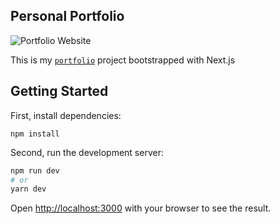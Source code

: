 ## Personal Portfolio

![Portfolio Website](https://i.ibb.co/TbJTHbk/3.png)

This is my [`portfolio`](https://ayeman-b-salauddin.vercel.app/) project bootstrapped with Next.js

## Getting Started
First, install dependencies:
```
npm install
```
Second, run the development server:

```bash
npm run dev
# or
yarn dev
```

Open [http://localhost:3000](http://localhost:3000) with your browser to see the result.
